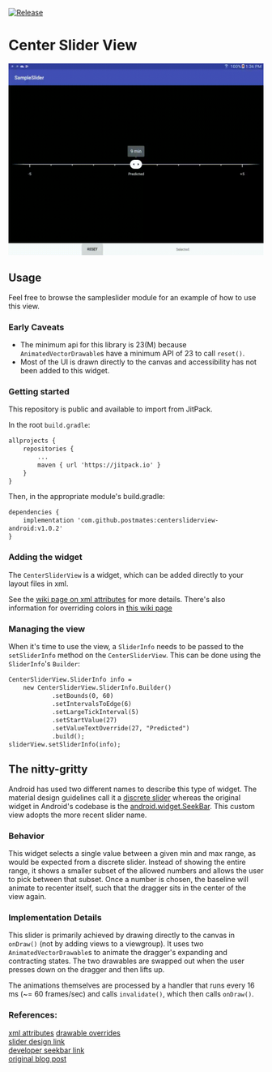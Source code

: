 [![Release](https://jitpack.io/v/postmates/centersliderview-android.svg)](https://jitpack.io/#postmates/centersliderview-android)

# Center Slider View

![Demo Gif](./doc_files/slider_demo.gif)

## Usage

Feel free to browse the sampleslider module for an example of how to use this view.

### Early Caveats
* The minimum api for this library is 23(M) because `AnimatedVectorDrawable`s have
a minimum API of 23 to call `reset()`.
* Most of the UI is drawn directly to the canvas and accessibility has not been added
to this widget.

### Getting started

This repository is public and available to import from JitPack.

In the root `build.gradle`:
```
allprojects {
    repositories {
        ...
        maven { url 'https://jitpack.io' }
    }
}
```
Then, in the appropriate module's build.gradle:
```
dependencies {
    implementation 'com.github.postmates:centersliderview-android:v1.0.2'
}
```

### Adding the widget

The `CenterSliderView` is a widget, which can be added directly to
your layout files in xml.

See the [wiki page on xml attributes][3] for more details.
There's also information for overriding colors in [this wiki page][5]

### Managing the view

When it's time to use the view, a `SliderInfo` needs to be passed to the `setSliderInfo`
method on the `CenterSliderView`.  This can be done using the `SliderInfo`'s `Builder`:

```
CenterSliderView.SliderInfo info =
    new CenterSliderView.SliderInfo.Builder()
            .setBounds(0, 60)
            .setIntervalsToEdge(6)
            .setLargeTickInterval(5)
            .setStartValue(27)
            .setValueTextOverride(27, "Predicted")
            .build();
sliderView.setSliderInfo(info);
```

## The nitty-gritty

Android has used two different names to describe this type of widget.  The material design
guidelines call it a [discrete slider][1] whereas the original widget in Android's codebase
is the [android.widget.SeekBar][2].  This custom view adopts the more recent slider name.

### Behavior

This widget selects a single value between a given min and max range, as would be expected
from a discrete slider.  Instead of showing the entire range, it shows a smaller subset
of the allowed numbers and allows the user to pick between that subset.  Once a number is
chosen, the baseline will animate to recenter itself, such that the dragger sits in the
center of the view again.

### Implementation Details

This slider is primarily achieved by drawing directly to the canvas in `onDraw()` (not by
adding views to a viewgroup).  It uses two `AnimatedVectorDrawable`s to animate the 
dragger's expanding and contracting states.  The two drawables are swapped out when the
user presses down on the dragger and then lifts up.

The animations themselves are processed by a handler that runs every 16 ms
(~= 60 frames/sec) and calls `invalidate()`, which then calls `onDraw()`.

### References:

[xml attributes][3]
[drawable overrides][5]  
[slider design link][1]  
[developer seekbar link][2]  
[original blog post][4]

[1]: https://material.io/guidelines/components/sliders.html
[2]: https://developer.android.com/reference/android/widget/SeekBar.html
[3]: https://github.com/postmates/centersliderview-android/wiki/XML-attributes
[4]: https://blog.postmates.com/a-simple-centersliderview-for-android-4a45e2e9ba5e
[5]: https://github.com/postmates/centersliderview-android/wiki/Drawable-Overrides